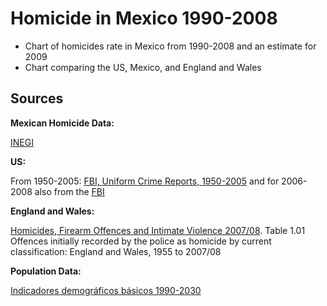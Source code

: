 ﻿Homicide in Mexico 1990-2008
============================

* Chart of homicides rate in Mexico from 1990-2008 and an estimate for 2009
* Chart comparing the US, Mexico, and England and Wales

Sources
------
__Mexican Homicide Data:__

[INEGI](http://www.inegi.org.mx/est/contenidos/espanol/proyectos/continuas/vitales/bd/mortalidad/MortalidadGeneral.asp?s=est&c=11144)

__US:__

From 1950-2005: [FBI, Uniform Crime Reports, 1950-2005](http://bjs.ojp.usdoj.gov/content/homicide/tables/totalstab.cfm)
and for 2006-2008 also from the [FBI](http://www.fbi.gov/ucr/cius2008/data/table_01.html)

__England and Wales:__

[Homicides, Firearm Offences and
Intimate Violence 2007/08](http://www.homeoffice.gov.uk/rds/pdfs09/hosb0209.pdf).
Table 1.01 Offences initially recorded by the police as homicide by current classification: England and Wales, 1955 to 2007/08

__Population Data:__

[Indicadores demográficos básicos 1990-2030](http://www.conapo.gob.mx/index.php?option=com_content&view=article&id=125&Itemid=203)
